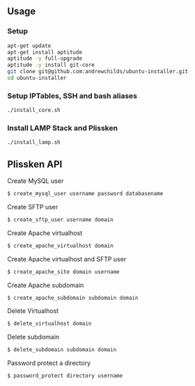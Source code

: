 ## Usage

### Setup

```bash
apt-get update
apt-get install aptitude
aptitude -y full-upgrade
aptitude -y install git-core
git clone git@github.com:andrewchilds/ubuntu-installer.git
cd ubuntu-installer
```

### Setup IPTables, SSH and bash aliases

```bash
./install_core.sh
```

### Install LAMP Stack and Plissken

```bash
./install_lamp.sh
```

## Plissken API

Create MySQL user

```bash
$ create_mysql_user username password databasename
```

Create SFTP user

```bash
$ create_sftp_user username domain
```

Create Apache virtualhost

```bash
$ create_apache_virtualhost domain
```

Create Apache virtualhost and SFTP user

```bash
$ create_apache_site domain username
```

Create Apache subdomain

```bash
$ create_apache_subdomain subdomain domain
```

Delete Virtualhost

```bash
$ delete_virtualhost domain
```

Delete subdomain

```bash
$ delete_subdomain subdomain domain
```

Password protect a directory

```bash
$ password_protect directory username
```


